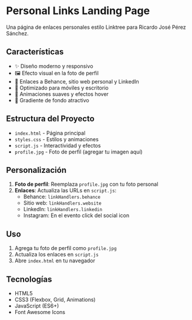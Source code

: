 # Personal Links Landing Page

Una página de enlaces personales estilo Linktree para Ricardo José Pérez Sánchez.

## Características

- ✨ Diseño moderno y responsivo
- 🖼️ Efecto visual en la foto de perfil
- 🔗 Enlaces a Behance, sitio web personal y LinkedIn
- 📱 Optimizado para móviles y escritorio
- 🎨 Animaciones suaves y efectos hover
- 🌈 Gradiente de fondo atractivo

## Estructura del Proyecto

- `index.html` - Página principal
- `styles.css` - Estilos y animaciones
- `script.js` - Interactividad y efectos
- `profile.jpg` - Foto de perfil (agregar tu imagen aquí)

## Personalización

1. **Foto de perfil**: Reemplaza `profile.jpg` con tu foto personal
2. **Enlaces**: Actualiza las URLs en `script.js`:
   - Behance: `linkHandlers.behance`
   - Sitio web: `linkHandlers.website`
   - LinkedIn: `linkHandlers.linkedin`
   - Instagram: En el evento click del social icon

## Uso

1. Agrega tu foto de perfil como `profile.jpg`
2. Actualiza los enlaces en `script.js`
3. Abre `index.html` en tu navegador

## Tecnologías

- HTML5
- CSS3 (Flexbox, Grid, Animations)
- JavaScript (ES6+)
- Font Awesome Icons
